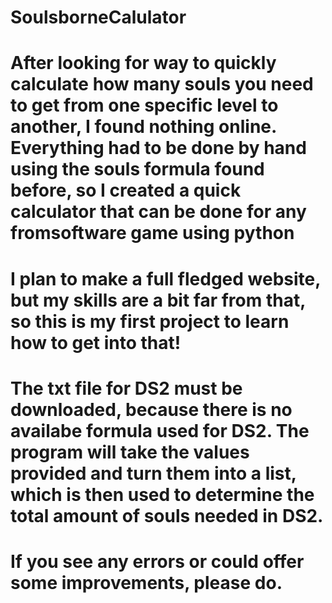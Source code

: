 # SoulsborneCalulator
# After looking for way to quickly calculate how many souls you need to get from one specific level to another, I found nothing online. Everything had to be done by hand using the souls formula found before, so I created a quick calculator that can be done for any fromsoftware game using python
# I plan to make a full fledged website, but my skills are a bit far from that, so this is my first project to learn how to get into that!
# The txt file for DS2 must be downloaded, because there is no availabe formula used for DS2. The program will take the values provided and turn them into a list, which is then used to determine the total amount of souls needed in DS2.
# If you see any errors or could offer some improvements, please do.
